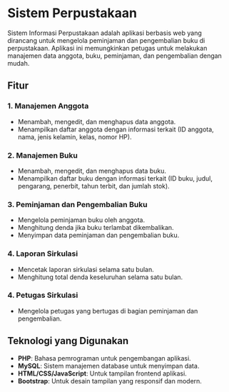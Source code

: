 # Sistem Perpustakaan

Sistem Informasi Perpustakaan adalah aplikasi berbasis web yang dirancang untuk mengelola peminjaman dan pengembalian buku di perpustakaan. Aplikasi ini memungkinkan petugas untuk melakukan manajemen data anggota, buku, peminjaman, dan pengembalian dengan mudah.

## Fitur

### 1. **Manajemen Anggota**
   - Menambah, mengedit, dan menghapus data anggota.
   - Menampilkan daftar anggota dengan informasi terkait (ID anggota, nama, jenis kelamin, kelas, nomor HP).

### 2. **Manajemen Buku**
   - Menambah, mengedit, dan menghapus data buku.
   - Menampilkan daftar buku dengan informasi terkait (ID buku, judul, pengarang, penerbit, tahun terbit, dan jumlah stok).

### 3. **Peminjaman dan Pengembalian Buku**
   - Mengelola peminjaman buku oleh anggota.
   - Menghitung denda jika buku terlambat dikembalikan.
   - Menyimpan data peminjaman dan pengembalian buku.

### 4. **Laporan Sirkulasi**
   - Mencetak laporan sirkulasi selama satu bulan.
   - Menghitung total denda keseluruhan selama satu bulan.

### 4. **Petugas Sirkulasi**
   - Mengelola petugas yang bertugas di bagian peminjaman dan pengembalian.

## Teknologi yang Digunakan

- **PHP**: Bahasa pemrograman untuk pengembangan aplikasi.
- **MySQL**: Sistem manajemen database untuk menyimpan data.
- **HTML/CSS/JavaScript**: Untuk tampilan frontend aplikasi.
- **Bootstrap**: Untuk desain tampilan yang responsif dan modern.
